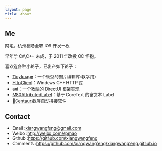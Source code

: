 ```yaml
---
layout: page
title: About
---
```


## Me


阿毛，杭州猪场全职 iOS 开发一枚

早年学 C#,C++ 未成，于 2011 年改投 OC 怀抱。

喜欢造各种小轮子，已出产如下轮子：

* [TinyImage][1]：一个微型的图片编辑库(教学用) 
* [HttpClient][2]：Windows C++ HTTP 库 
* [aui][3]：一个微型的 DirectUI 框架实现
* [M80AttributedLabel][4]：基于 CoreText 的富文本 Label
* [Centaur][5]:截屏自动拼接软件


## Contact


* Email 	:xiangwangfeng@gmail.com
* Weibo 	:http://weibo.com/epmao	
* Github	:https://github.com/xiangwangfeng
* Comments	:https://github.com/xiangwangfeng/xiangwangfeng.github.io

[1]:https://github.com/xiangwangfeng/tinyimage
[2]:https://github.com/xiangwangfeng/httpclient
[3]:https://github.com/xiangwangfeng/aui
[4]:https://github.com/xiangwangfeng/M80AttributedLabel
[5]:https://itunes.apple.com/us/app/centaur-%E6%88%AA%E5%9B%BE%E6%8B%BC%E6%8E%A5%E7%A5%9E%E5%99%A8/id1170984710?mt=8
